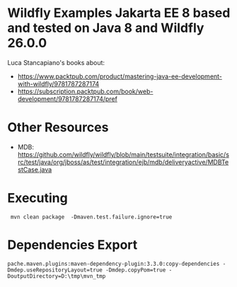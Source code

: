 # Wildfly Examples Jakarta EE 8 based and tested on Java 8 and Wildfly 26.0.0
Luca Stancapiano's books about:
* https://www.packtpub.com/product/mastering-java-ee-development-with-wildfly/9781787287174
* https://subscription.packtpub.com/book/web-development/9781787287174/pref

# Other Resources
* MDB: https://github.com/wildfly/wildfly/blob/main/testsuite/integration/basic/src/test/java/org/jboss/as/test/integration/ejb/mdb/deliveryactive/MDBTestCase.java


# Executing
```shell
 mvn clean package  -Dmaven.test.failure.ignore=true
```
# Dependencies Export
```shell
pache.maven.plugins:maven-dependency-plugin:3.3.0:copy-dependencies -Dmdep.useRepositoryLayout=true -Dmdep.copyPom=true -DoutputDirectory=D:\tmp\mvn_tmp
```